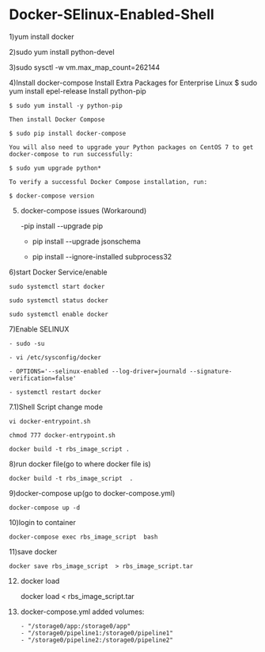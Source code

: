 # Docker-SElinux-Enabled-Shell

1)yum install docker

2)sudo yum install python-devel     

3)sudo sysctl -w vm.max_map_count=262144

4)Install docker-compose
    Install Extra Packages for Enterprise Linux
    $ sudo yum install epel-release
    Install python-pip
    
    $ sudo yum install -y python-pip
    
    Then install Docker Compose
    
    $ sudo pip install docker-compose
    
    You will also need to upgrade your Python packages on CentOS 7 to get docker-compose to run successfully:
    
    $ sudo yum upgrade python*
    
    To verify a successful Docker Compose installation, run:
    
    $ docker-compose version

5)  docker-compose issues (Workaround)

    -pip install --upgrade pip
    
    - pip install --upgrade jsonschema
    
    - pip install --ignore-installed subprocess32


6)start Docker Service/enable
    
    sudo systemctl start docker
    
    sudo systemctl status docker
    
    sudo systemctl enable docker
    

7)Enable SELINUX
    
    - sudo -su
    
    - vi /etc/sysconfig/docker
    
    - OPTIONS='--selinux-enabled --log-driver=journald --signature-verification=false'
    
    - systemctl restart docker

7.1)Shell Script change mode
    
    vi docker-entrypoint.sh
    
    chmod 777 docker-entrypoint.sh 
    
    docker build -t rbs_image_script .

8)run docker file(go to where docker file is)
	
	docker build -t rbs_image_script  .

9)docker-compose up(go to docker-compose.yml)
	
	docker-compose up -d 

10)login to container 
	
	docker-compose exec rbs_image_script  bash
  
11)save docker 
	
	docker save rbs_image_script  > rbs_image_script.tar

12) docker load 
    
    docker load <  rbs_image_script.tar
   
13) docker-compose.yml added volumes:

        - "/storage0/app:/storage0/app"
        - "/storage0/pipeline1:/storage0/pipeline1"
        - "/storage0/pipeline2:/storage0/pipeline2"
